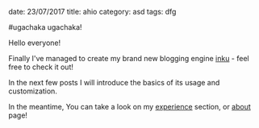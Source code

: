 date: 23/07/2017
title: ahio
category: asd
tags: dfg

#ugachaka ugachaka!

Hello everyone!

Finally I've managed to create my brand new blogging engine [inku](https://github.com/lukaszkups/inku) - feel free to check it out!

In the next few posts I will introduce the basics of its usage and customization.

In the meantime, You can take a look on my [experience](http://lukaszkups.net/experience/) section, or [about](http://lukaszkups.net/about) page!
